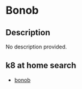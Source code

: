 # Bonob

## Description

No description provided.

## k8 at home search

- [bonob](https://nanne.dev/k8s-at-home-search/#/bonob)
